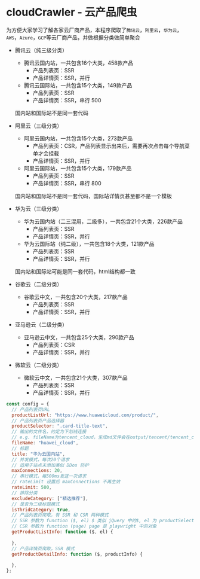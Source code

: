 # cloudCrawler - 云产品爬虫

为方便大家学习了解各家云厂商产品，本程序爬取了`腾讯云`，`阿里云`，`华为云`，`AWS`，`Azure`，`GCP`等云厂商产品，并做根据分类做简单聚合


- 腾讯云（纯三级分类）
    - 腾讯云国内站，一共包含16个大类，458款产品
        - 产品列表页：SSR
        - 产品详情页：SSR，并行
    - 腾讯云国际站，一共包含15个大类，149款产品
        - 产品列表页：SSR
        - 产品详情页：SSR，串行 500
  
  国内站和国际站不是同一套代码

- 阿里云（三级分类）
   -  阿里云国内站，一共包含15个大类，273款产品
        - 产品列表页：CSR，产品列表显示出来后，需要再次点击每个导航菜单才会挂载
        - 产品详情页：SSR，并行
   -  阿里云国际站，一共包含15个大类，179款产品
        - 产品列表页：SSR
        - 产品详情页：SSR，串行 800
  
    国内站和国际站不是同一套代码，国际站详情页甚至都不是一个模板


- 华为云（三级分类）
   -  华为云国内站（二三混用，二级多），一共包含21个大类，226款产品
        - 产品列表页：SSR
        - 产品详情页：SSR，并行
   -  华为云国际站（纯二级），一共包含18个大类，121款产品
        - 产品列表页：SSR
        - 产品详情页：SSR，并行
  
  国内站和国际站可能是同一套代码，html结构都一致


- 谷歌云（二级分类）
   -  谷歌云中文，一共包含20个大类，217款产品
        - 产品列表页：SSR
        - 产品详情页：SSR，并行

- 亚马逊云（二级分类）
   -  亚马逊云中文，一共包含25个大类，290款产品
        - 产品列表页：CSR
        - 产品详情页：SSR，并行

- 微软云（二级分类）
   -  微软云中文，一共包含21个大类，307款产品
        - 产品列表页：SSR
        - 产品详情页：SSR，并行
  

```javascript
const config = {
  // 产品列表页URL 
  productListUrl: "https://www.huaweicloud.com/product/",
  // 产品列表页产品选择器  
  productSelector: ".card-title-text",
  // 输出的文件名，约定为下划线连接
  // e.g. fileName为tencent_cloud，生成md文件会在output/tencent/tencent_cloud.md
  fileName: "huawei_cloud",
  // 标题
  title: "华为云国内站",
  // 并发模式，每次20个请求
  // 适用于站点未添加类似 DDos 防护
  maxConnections: 20,
  // 串行模式，每500ms发送一次请求
  // rateLimit 设置后 maxConnections 不再生效
  rateLimit: 500,
  // 排除分类
  excludeCategory: ["精选推荐"],
  // 是否为三级标题模式
  isThridCategory: true,
  // 产品列表页爬取，有 SSR 和 CSR 两种模式
  // SSR 参数为 function ($, el) $ 类似 jQuery 中的$, el 为 productSelector 遍历的当前产品元素
  // CSR 参数为 function (page) page 是 playwright 中的对象
  getProductListInfo: function ($, el) {
    
  },
  // 产品详情页爬取，SSR 模式
  getProductDetailInfo: function ($, productInfo) {
    
  },
};
```